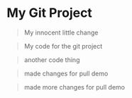# My Git Project

> My innocent little change

> My code for the git project

> another code thing

> made changes for pull demo

> made more changes for pull demo
